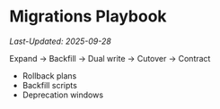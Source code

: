 # Migrations Playbook
_Last-Updated: 2025-09-28_

Expand → Backfill → Dual write → Cutover → Contract
- Rollback plans
- Backfill scripts
- Deprecation windows
